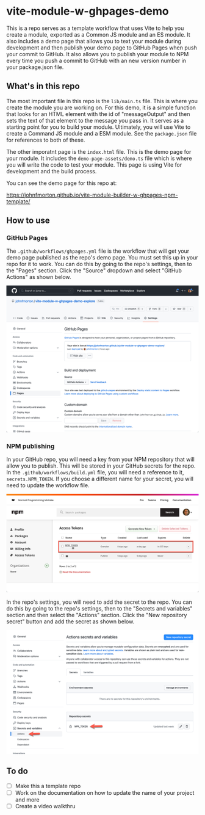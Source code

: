 # vite-module-w-ghpages-demo
This is a repo serves as a template workflow that uses Vite to help you create a module, exported as a Common JS module and an ES module. It also includes a demo page that allows you to text your module during development and then publish your demo page to GitHub Pages when push your commit to GitHub. It also allows you to publish your module to NPM every time you push a commit to GitHub with an new version number in your package.json file.

## What's in this repo

The most important file in this repo is the `lib/main.ts` file. This is where you create the module you are working on. For this demo, it is a simple function that looks for an HTML element with the id of "messageOutput" and then sets the text of that element to the message you pass in. It serves as a starting point for you to build your module. Ultimately, you will use Vite to create a Command JS module and a ESM module. See the `package.json` file for references to both of these.

The other imporatnt page is the `index.html` file. This is the demo page for your module. It includes the `demo-page-assets/demo.ts` file which is where you will write the code to test your module. This page is using Vite for development and the build process.

You can see the demo page for this repo at:

https://johnfmorton.github.io/vite-module-builder-w-ghpages-npm-template/

## How to use

### GitHub Pages

The `.github/workflows/ghpages.yml` file is the workflow that will get your demo page published as the repo's demo page. You must set this up in your repo for it to work. You can do this by going to the repo's settings, then to the "Pages" section. Click the "Source" dropdown and select "GitHub Actions" as shown below.

![GitHub Pages settings](./docs/gh-pages-settings.png)
### NPM publishing

In your GitHub repo, you will need a key from your NPM repository that will allow you to publish. This will be stored in your GitHub secrets for the repo. In the `.github/workflows/build.yml` file, you will need a reference to it, `secrets.NPM_TOKEN`. If you choose a different name for your secret, you will need to update the workflow file.

![NPM Access Tokens](./docs/npm-access-tokens.png)

In the repo's settings, you will need to add the secret to the repo. You can do this by going to the repo's settings, then to the "Secrets and variables" section and then select the "Actions" section. Click the "New repository secret" button and add the secret as shown below.

![GitHub Secrets](./docs/gh-secrets.png)

## To do

- [ ] Make this a template repo
- [ ] Work on the documentation on how to update the name of your project and more
- [ ] Create a video walkthru
